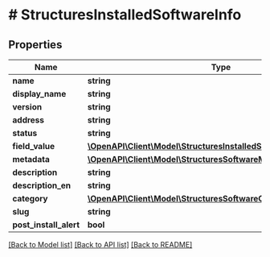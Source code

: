 # # StructuresInstalledSoftwareInfo

## Properties

Name | Type | Description | Notes
------------ | ------------- | ------------- | -------------
**name** | **string** |  | [optional]
**display_name** | **string** |  | [optional]
**version** | **string** |  | [optional]
**address** | **string** |  | [optional]
**status** | **string** |  | [optional]
**field_value** | [**\OpenAPI\Client\Model\StructuresInstalledSoftwareInfoFieldValue[]**](StructuresInstalledSoftwareInfoFieldValue.md) |  | [optional]
**metadata** | [**\OpenAPI\Client\Model\StructuresSoftwareMetadata**](StructuresSoftwareMetadata.md) |  | [optional]
**description** | **string** |  | [optional]
**description_en** | **string** |  | [optional]
**category** | [**\OpenAPI\Client\Model\StructuresSoftwareCategory[]**](StructuresSoftwareCategory.md) |  | [optional]
**slug** | **string** |  | [optional]
**post_install_alert** | **bool** |  | [optional]

[[Back to Model list]](../../README.md#models) [[Back to API list]](../../README.md#endpoints) [[Back to README]](../../README.md)
